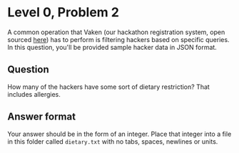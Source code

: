 # Level 0, Problem 2
A common operation that Vaken (our hackathon registration system, open sourced [here](https://github.com/Vandyhacks/vaken)) has to perform is filtering hackers based on specific queries. In this question, you'll be provided sample hacker data in JSON format. 

## Question
How many of the hackers have some sort of dietary restriction? That includes allergies.

## Answer format
Your answer should be in the form of an integer. Place that integer into a file in this folder called `dietary.txt` with no tabs, spaces, newlines or units.